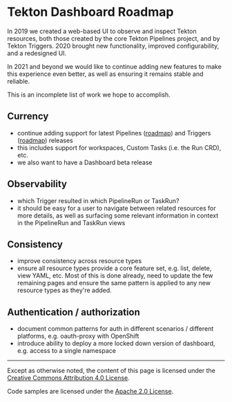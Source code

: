 # Tekton Dashboard Roadmap

In 2019 we created a web-based UI to observe and inspect Tekton resources, both those created by the core Tekton Pipelines project, and by Tekton Triggers. 2020 brought new functionality, improved configurability, and a redesigned UI.

In 2021 and beyond we would like to continue adding new features to make this experience even better, as well as ensuring it remains stable and reliable.

This is an incomplete list of work we hope to accomplish.

## Currency
- continue adding support for latest Pipelines ([roadmap](https://github.com/tektoncd/pipeline/blob/master/roadmap.md)) and Triggers ([roadmap](https://github.com/tektoncd/triggers/blob/master/roadmap.md)) releases
- this includes support for workspaces, Custom Tasks (i.e. the Run CRD), etc.
- we also want to have a Dashboard beta release

## Observability
- which Trigger resulted in which PipelineRun or TaskRun?
- it should be easy for a user to navigate between related resources for more details, as well as surfacing some relevant information in context in the PipelineRun and TaskRun views

## Consistency
- improve consistency across resource types
- ensure all resource types provide a core feature set, e.g. list, delete, view YAML, etc. Most of this is done already, need to update the few remaining pages and ensure the same pattern is applied to any new resource types as they're added.

## Authentication / authorization
- document common patterns for auth in different scenarios / different platforms, e.g. oauth-proxy with OpenShift
- introduce ability to deploy a more locked down version of dashboard, e.g. access to a single namespace

---

Except as otherwise noted, the content of this page is licensed under the [Creative Commons Attribution 4.0 License](https://creativecommons.org/licenses/by/4.0/).

Code samples are licensed under the [Apache 2.0 License](https://www.apache.org/licenses/LICENSE-2.0).
